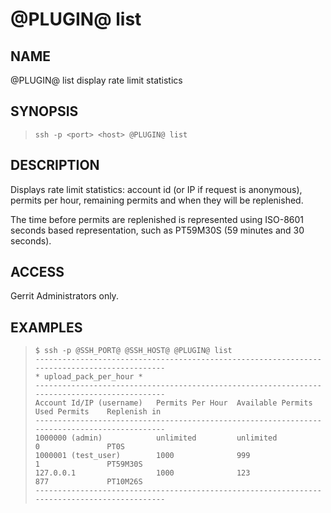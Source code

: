@PLUGIN@ list
=================

NAME
----
@PLUGIN@ list display rate limit statistics

SYNOPSIS
--------
>     ssh -p <port> <host> @PLUGIN@ list

DESCRIPTION
-----------
Displays rate limit statistics: account id (or IP if request is anonymous),
permits per hour, remaining permits and when they will be replenished.

The time before permits are replenished is represented using ISO-8601 seconds
based representation, such as PT59M30S (59 minutes and 30 seconds).

ACCESS
------
Gerrit Administrators only.

EXAMPLES
--------

>     $ ssh -p @SSH_PORT@ @SSH_HOST@ @PLUGIN@ list
>     ---------------------------------------------------------------------------------------------
>     * upload_pack_per_hour *
>     ---------------------------------------------------------------------------------------------
>     Account Id/IP (username)   Permits Per Hour  Available Permits   Used Permits    Replenish in
>     ---------------------------------------------------------------------------------------------
>     1000000 (admin)            unlimited         unlimited           0               PT0S
>     1000001 (test_user)        1000              999                 1               PT59M30S
>     127.0.0.1                  1000              123                 877             PT10M26S
>     ---------------------------------------------------------------------------------------------
